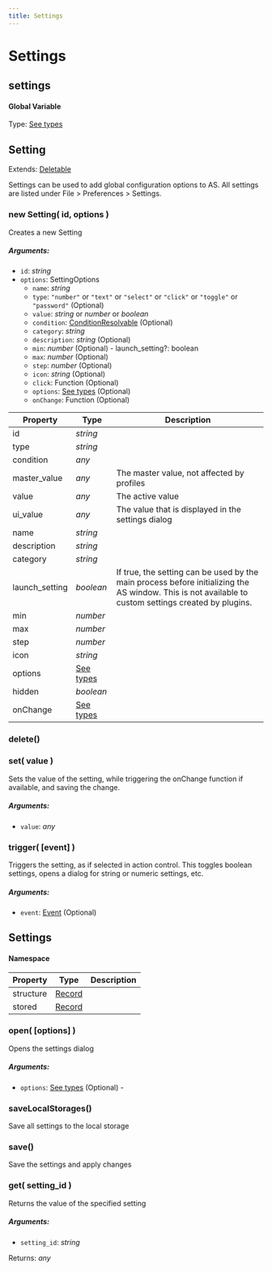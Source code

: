 ```yaml
---
title: Settings
---
```


# Settings
## settings
#### Global Variable

Type: [See types](https://github.com/as/as-types/blob/8049169/types/settings.d.ts#L2)

<reference path="./as.d.ts"/>


## Setting
Extends: [Deletable](misc#deletable)

Settings can be used to add global configuration options to AS. All settings are listed under File > Preferences > Settings.

### new Setting( id, options )
Creates a new Setting

##### Arguments:
* `id`: *string*
* `options`: SettingOptions
	* `name`: *string*
	* `type`: `"number"` or `"text"` or `"select"` or `"click"` or `"toggle"` or `"password"` (Optional)
	* `value`: *string* or *number* or *boolean*
	* `condition`: [ConditionResolvable](https://github.com/as/as-types/blob/main/types/util.d.ts#L1) (Optional)
	* `category`: *string*
	* `description`: *string* (Optional)
	* `min`: *number* (Optional) - launch_setting?: boolean
	* `max`: *number* (Optional)
	* `step`: *number* (Optional)
	* `icon`: *string* (Optional)
	* `click`: Function (Optional)
	* `options`: [See types](https://github.com/as/as-types/blob/8049169/types/settings.d.ts#L19) (Optional)
	* `onChange`: Function (Optional)


| Property | Type | Description |
| -------- | ---- | ----------- |
| id | *string* |  |
| type | *string* |  |
| condition | *any* |  |
| master_value | *any* | The master value, not affected by profiles |
| value | *any* | The active value |
| ui_value | *any* | The value that is displayed in the settings dialog |
| name | *string* |  |
| description | *string* |  |
| category | *string* |  |
| launch_setting | *boolean* | If true, the setting can be used by the main process before initializing the AS window. This is not available to custom settings created by plugins. |
| min | *number* |  |
| max | *number* |  |
| step | *number* |  |
| icon | *string* |  |
| options | [See types](https://github.com/as/as-types/blob/8049169/types/settings.d.ts#L56) |  |
| hidden | *boolean* |  |
| onChange | [See types](https://github.com/as/as-types/blob/8049169/types/settings.d.ts#L60) |  |

### delete()


### set( value )
Sets the value of the setting, while triggering the onChange function if available, and saving the change.

##### Arguments:
* `value`: *any*


### trigger( [event] )
Triggers the setting, as if selected in action control. This toggles boolean settings, opens a dialog for string or numeric settings, etc.

##### Arguments:
* `event`: [Event](https://developer.mozilla.org/en-US/docs/Web/API/Event) (Optional)



## Settings
#### Namespace

| Property | Type | Description |
| -------- | ---- | ----------- |
| structure | [Record](#Record) |  |
| stored | [Record](#Record) |  |

### open( [options] )
Opens the settings dialog

##### Arguments:
* `options`: [See types](https://github.com/as/as-types/blob/8049169/types/settings.d.ts#L84) (Optional) -


### saveLocalStorages()
Save all settings to the local storage



### save()
Save the settings and apply changes



### get( setting_id )
Returns the value of the specified setting

##### Arguments:
* `setting_id`: *string*

Returns: *any*

